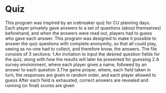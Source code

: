 # Quiz
This program was inspired by an icebreaker quiz for CU planning days.
Each player privately gave answers to a set of questions (about themselves) beforehand, and when the answers were read out, players had to guess who gave each answer.
This program was designed to make it possible to answer the quiz questions with complete anonymity, so that all could play, seeing as no-one had to collect, and therefore know, the answers.
The file consists of 3 sections: 
1.An invitation to input the desired question fields for the quiz, along with how the results will later be presented for guessing
2.A survey environment, where each player gives a name, followed by an answer to each question
3.The game proper, where, each field taken in turn, the responses are given in random order, and each player allowed to guess
After each field is exhausted, correct answers are revealed and running (or final) scores are given
